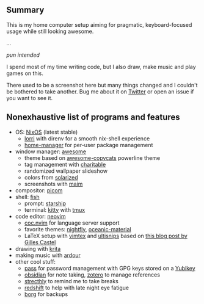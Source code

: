 ## Summary

This is my home computer setup aiming for pragmatic, keyboard-focused usage
while still looking awesome.

...

_pun intended_

I spend most of my time writing code, but I also draw, make music and play games on this.

There used to be a screenshot here but many things changed and I couldn't be bothered to take another.
Bug me about it on [Twitter](https://twitter.com/molentum_) or open an issue if you want to see it.

## Nonexhaustive list of programs and features

- OS: [NixOS](https://nixos.org/) (latest stable)
  - [lorri](https://github.com/target/lorri) with direnv for a smooth nix-shell experience
  - [home-manager](https://github.com/nix-community/home-manager) for per-user package management
- window manager: [awesome](https://awesomewm.org/)
  - theme based on [awesome-copycats](https://github.com/lcpz/awesome-copycats) powerline theme
  - tag management with [charitable](https://github.com/frioux/charitable)
  - randomized wallpaper slideshow
  - colors from [solarized](https://ethanschoonover.com/solarized/)
  - screenshots with [maim](https://github.com/naelstrof/maim)
- compositor: [picom](https://github.com/yshui/picom)
- shell: [fish](https://fishshell.com/)
  - prompt: [starship](https://starship.rs/)
  - terminal: [kitty](https://sw.kovidgoyal.net/kitty/) with [tmux](https://github.com/tmux/tmux)
- code editor: [neovim](https://neovim.io/)
  - [coc.nvim](https://github.com/neoclide/coc.nvim) for language server support
  - favorite themes:
    [nightfly](https://github.com/bluz71/vim-nightfly-guicolors),
    [oceanic-material](https://github.com/glepnir/oceanic-material)
  - LaTeX setup with [vimtex](https://github.com/lervag/vimtex) and
    [ultisnips](https://github.com/SirVer/ultisnips) based on [this blog post
    by Gilles Castel](https://castel.dev/post/lecture-notes-1/)
- drawing with [krita](https://krita.org/)
- making music with [ardour](https://ardour.org/)
- other cool stuff:
  - [pass](https://www.passwordstore.org/) for password management with GPG
    keys stored on a [Yubikey](https://www.yubico.com/products/yubikey-5-overview/)
  - [obsidian](https://obsidian.md/) for note taking,
    [zotero](https://www.zotero.org/) to manage references
  - [strecthly](https://hovancik.net/stretchly/) to remind me to take breaks
  - [redshift](http://jonls.dk/redshift/) to help with late night eye fatigue
  - [borg](https://www.borgbackup.org/) for backups
